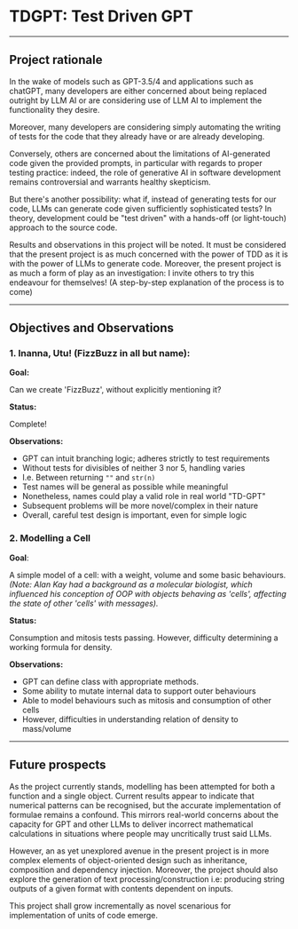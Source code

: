 # TDGPT: Test Driven GPT

---

## Project rationale

In the wake of models such as GPT-3.5/4 and applications such as chatGPT, 
many developers are either concerned about being replaced outright by LLM AI
or are considering use of LLM AI to implement the functionality they desire.

Moreover, many developers are considering simply automating the writing of
tests for the code that they already have or are already developing.

Conversely, others are concerned about the limitations of AI-generated code 
given the provided prompts, in particular with regards to proper testing
practice: indeed, the role of generative AI in software development
remains controversial and warrants healthy skepticism.

But there's another possibility: what if, instead of generating tests for
our code, LLMs can generate code given sufficiently sophisticated tests?
In theory, development could be "test driven" with a hands-off 
(or light-touch) approach to the source code.

Results and observations in this project will be noted.
It must be considered that the present project is as much concerned with 
the power of TDD as it is with the power of LLMs to generate code. Moreover,
the present project is as much a form of play as an investigation: I invite
others to try this endeavour for themselves! 
(A step-by-step explanation of the process is to come)

---

## Objectives and Observations 

### 1. Inanna, Utu! (FizzBuzz in all but name): 

**Goal:**

Can we create 'FizzBuzz', without explicitly mentioning it?

**Status:**

Complete!

**Observations:**

- GPT can intuit branching logic; adheres strictly to test requirements
- Without tests for divisibles of neither 3 nor 5, handling varies
- I.e. Between returning `""` and `str(n)`
- Test names will be general as possible while meaningful
- Nonetheless, names could play a valid role in real world "TD-GPT"
- Subsequent problems will be more novel/complex in their nature 
- Overall, careful test design is important, even for simple logic

### 2. Modelling a Cell

**Goal**:

A simple model of a cell: with a weight, volume and some 
basic behaviours. 
*(Note: Alan Kay had a background as a molecular biologist,
which influenced his conception of OOP with objects behaving as 'cells', 
affecting the state of other 'cells' with messages).*

**Status:**

Consumption and mitosis tests passing. 
However, difficulty determining a working formula for density.

**Observations:**

- GPT can define class with appropriate methods.
- Some ability to mutate internal data to support outer behaviours
- Able to model behaviours such as mitosis and consumption of other cells
- However, difficulties in understanding relation of density to mass/volume

---

## Future prospects 

As the project currently stands, modelling has been attempted for both a
function and a single object. Current results appear to indicate that 
numerical patterns can be recognised, but the accurate implementation of
formulae remains a confound. 
This mirrors real-world concerns about the capacity for GPT and other LLMs 
to deliver incorrect mathematical calculations in situations where people 
may uncritically trust said LLMs.

However, an as yet unexplored avenue in the present project is in more 
complex elements of object-oriented design such as inheritance, composition
and dependency injection. Moreover, the project should also explore the 
generation of text processing/construction i.e: producing string outputs of
a given format with contents dependent on inputs.

This project shall grow incrementally as novel scenarious for 
implementation of units of code emerge.

